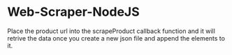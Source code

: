 # Web-Scraper-NodeJS
Place the product url into the scrapeProduct callback function and it will retrive the data once you create a new json file and append the elements to it.
